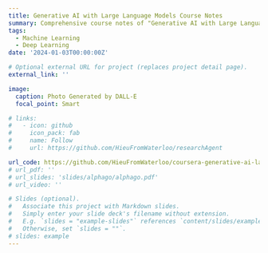 ```yaml
---
title: Generative AI with Large Language Models Course Notes
summary: Comprehensive course notes of "Generative AI with Large Language Models (LLMs)" Course, offered by DeepLearning.ai
tags:
  - Machine Learning
  - Deep Learning
date: '2024-01-03T00:00:00Z'

# Optional external URL for project (replaces project detail page).
external_link: ''

image:
  caption: Photo Generated by DALL-E
  focal_point: Smart

# links:
#   - icon: github
#     icon_pack: fab
#     name: Follow
#     url: https://github.com/HieuFromWaterloo/researchAgent

url_code: https://github.com/HieuFromWaterloo/coursera-generative-ai-large-language-models
# url_pdf: ''
# url_slides: 'slides/alphago/alphago.pdf'
# url_video: ''

# Slides (optional).
#   Associate this project with Markdown slides.
#   Simply enter your slide deck's filename without extension.
#   E.g. `slides = "example-slides"` references `content/slides/example-slides.md`.
#   Otherwise, set `slides = ""`.
# slides: example
---
```

